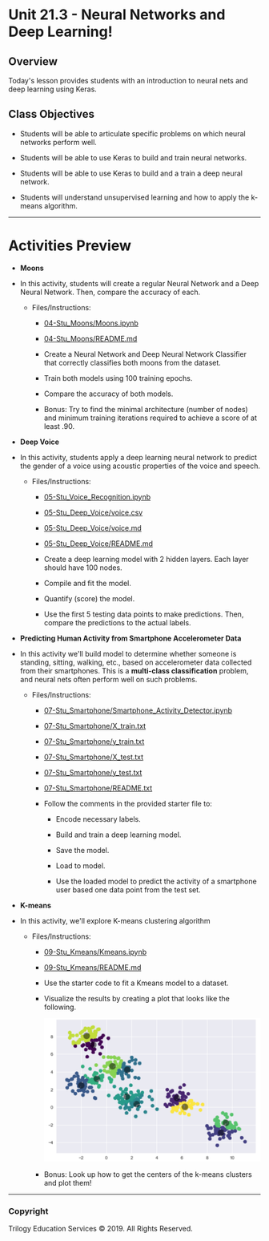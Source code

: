 # Unit 21.3 - Neural Networks and Deep Learning!

## Overview

Today's lesson provides students with an introduction to neural nets and deep learning using Keras.

## Class Objectives

* Students will be able to articulate specific problems on which neural networks perform well.

* Students will be able to use Keras to build and train neural networks.

* Students will be able to use Keras to build and a train a deep neural network.

* Students will understand unsupervised learning and how to apply the k-means algorithm.

- - -

# Activities Preview

* **Moons**
* In this activity, students will create a regular Neural Network and a Deep Neural Network. Then, compare the accuracy of each.

  * Files/Instructions:

    * [04-Stu_Moons/Moons.ipynb](Activities/04-Stu_Moons/Unsolved/Moons.ipynb)

    * [04-Stu_Moons/README.md](Activities/04-Stu_Moons/README.md)

    * Create a Neural Network and Deep Neural Network Classifier that correctly classifies both moons from the dataset.

    * Train both models using 100 training epochs.

    * Compare the accuracy of both models.
    
    * Bonus: Try to find the minimal architecture (number of nodes) and minimum training iterations required to achieve a score of at least .90.

* **Deep Voice**
* In this activity, students apply a deep learning neural network to predict the gender of a voice using acoustic properties of the voice and speech.

  * Files/Instructions:

    * [05-Stu_Voice_Recognition.ipynb](Activities/05-Stu_Deep_Voice/Unsolved/Voice_Recognition.ipynb)

    * [05-Stu_Deep_Voice/voice.csv](Activities/05-Stu_Deep_Voice/Resources/voice.csv)

    * [05-Stu_Deep_Voice/voice.md](Activities/05-Stu_Deep_Voice/Resources/voice.md)

    * [05-Stu_Deep_Voice/README.md](Activities/05-Stu_Deep_Voice/README.md)

    * Create a deep learning model with 2 hidden layers.  Each layer should have 100 nodes.

    * Compile and fit the model.

    * Quantify (score) the model.

    * Use the first 5 testing data points to make predictions.  Then, compare the predictions to the actual labels.

* **Predicting Human Activity from Smartphone Accelerometer Data**
* In this activity we'll build model to determine whether someone is standing, sitting, walking, etc., based on accelerometer data collected from their smartphones. This is a **multi-class classification** problem, and neural nets often perform well on such problems.

  * Files/Instructions:

    * [07-Stu_Smartphone/Smartphone_Activity_Detector.ipynb](Activities/07-Stu_Smartphone/Unsolved/Smartphone_Activity_Detector.ipynb)

    * [07-Stu_Smartphone/X_train.txt](Activities/07-Stu_Smartphone/Resources/Train/X_train.txt)

    * [07-Stu_Smartphone/y_train.txt](Activities/07-Stu_Smartphone/Resources/Train/y_train.txt)

    * [07-Stu_Smartphone/X_test.txt](Activities/07-Stu_Smartphone/Resources/Test/X_test.txt)

    * [07-Stu_Smartphone/y_test.txt](Activities/07-Stu_Smartphone/Resources/Test/y_test.txt)

    * [07-Stu_Smartphone/README.txt](Activities/07-Stu_Smartphone/README.md)

    * Follow the comments in the provided starter file to:

      * Encode necessary labels.

      * Build and train a deep learning model.

      * Save the model.

      * Load to model.

      * Use the loaded model to predict the activity of a smartphone user based one data point from the test set.

* **K-means**
* In this activity, we'll explore K-means clustering algorithm

  * Files/Instructions:
  
    * [09-Stu_Kmeans/Kmeans.ipynb](Activities/09-Stu_Kmeans/Unsolved/Kmeans.ipynb)

    * [09-Stu_Kmeans/README.md](Activities/09-Stu_Kmeans/README.md)

    * Use the starter code to fit a Kmeans model to a dataset.

    * Visualize the results by creating a plot that looks like the following.

      ![Stu_Kmeans_plot](Images/Stu_Kmeans_plot.png)

    * Bonus: Look up how to get the centers of the k-means clusters and plot them!

- - -

### Copyright

Trilogy Education Services © 2019. All Rights Reserved.
